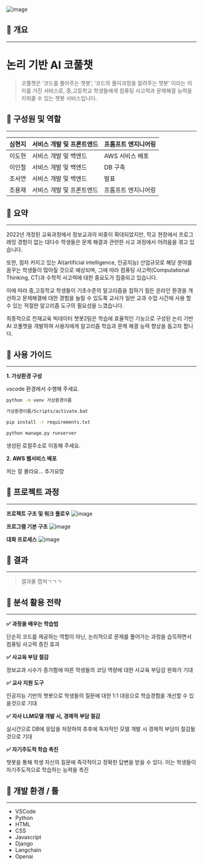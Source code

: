 ![image](https://github.com/makeflower99/chatbot_gptAPI/assets/155403618/1a91dbf0-4081-4a60-9abf-9e47b381c0a2)

## 📌 개요

---

# 논리 기반 AI 코풀챗 
>코풀챗은 ‘코드를 풀어주는 챗봇’, ‘코드의 풀이과정을 알려주는 챗봇’ 이라는 의미를 가진 서비스로, 중,고등학교 학생들에게 컴퓨팅 사고력과 문제해결 능력을 키워줄 수 있는 챗봇 서비스입니다.





## 📌 **구성원 및 역할**

---

| 심현지 | 서비스 개발 및 프론트엔드 | 프롬프트 엔지니어링 |
| --- | --- | --- |
| 이도현 | 서비스 개발 및 백엔드 | AWS 서비스 배포 |
| 이인철 | 서비스 개발 및 백엔드 | DB 구축 |
| 조서연 | 서비스 개발 및 백엔드 | 발표 |
| 조용재 |서비스 개발 및 프론트엔드 | 프롬프트 엔지니어링 |




## 📌 요약

---
2022년 개정된 교육과정에서 정보교과의 비중이 확대되었지만, 학교 현장에서 프로그래밍 경험이 없는 대다수 학생들은 문제 해결과 관련한 사고 과정에서 어려움을 겪고 있습니다.

또한, 점차 커지고 있는 AI(artificial intelligence, 인공지능) 산업규모로 해당 분야를 꿈꾸는 학생들이 많아질 것으로 예상되며, 그에 따라 컴퓨팅 사고력(Computational Thinking, CT)과 수학적 사고력에 대한 중요도가 집중되고 있습니다.

이에 따라 중,고등학교 학생들이 기초수준의 알고리즘을 접하기 힘든 온라인 환경을 개선하고 문제해결에 대한 경험을 늘릴 수 있도록 교사가 일반 교과 수업 시간에 사용 할 수 있는 적절한 알고리즘 도구의 필요성을 느꼈습니다.

최종적으로 천재교육 빅데이터 챗봇2팀은 학습에 효율적인 기능으로 구성된 논리 기반 AI 코풀챗을 개발하여 사용자에게 알고리즘 학습과 문제 해결 능력 향상을 돕고자 합니다.

## 📌 사용 가이드
---

**1. 가상환경 구성**
   
vscode 환경에서 수행해 주세요.

```bash
python -m venv 가상환경이름
```

```bash
가상환경이름/Scripts/activate.bat
```

```bash
pip install -r requirements.txt
```

```bash
python manage.py runserver
```

생성된 로컬주소로 이동해 주세요.

**2. AWS 웹서비스 배포**

저는 잘 몰라요... 추가요망

## 📌 프로젝트 과정

---
**프로젝트 구조 및 워크 플로우**
![image](https://github.com/makeflower99/chatbot_gptAPI/assets/95970422/396944bd-7b47-4fe9-a6e0-8c0cfbf2aef9)

**프로그램 기본 구조**
![image](https://github.com/makeflower99/chatbot_gptAPI/assets/95970422/e39cb3e1-d1d5-415c-b8a5-a744b1badf13)

**대화 프로세스**
![image](https://github.com/makeflower99/chatbot_gptAPI/assets/95970422/738d630e-15d4-4aa7-9cad-97506641bfeb)

## 📌 결과

---

> 결과물 캡쳐ㄱㄱㄱ

## 📌 분석 활용 전략

---
**✅ 과정을 배우는 학습법**

단순히 코드를 제공하는 역할이 아닌, 논리적으로 문제를 풀어가는 과정을 습득하면서 컴퓨팅 사고력 증진 효과

**✅ 사교육 부담 절감**

정보교과 시수가 증가함에 따른 학생들의 코딩 역량에 대한 사교육 부담감 완화가 기대

**✅ 교사 지원 도구**

인공지능 기반의 챗봇으로 학생들의 질문에 대한 1:1 대응으로 학습경험을 개선할 수 있을것으로 기대

**✅ 자사 LLM모델 개발 시, 경제적 부담 절감**

실시간으로 DB에 응답을 저장하여 추후에 독자적인 모델 개발 시 경제적 부담이 절감될 것으로 기대

**✅ 자기주도적 학습 촉진**

챗봇을 통해 학생 자신의 질문에 즉각적이고 정확한 답변을 받을 수 있다. 이는 학생들이 자기주도적으로 학습하는 능력을 촉진


## 📌 개발 환경 / 툴

---

- VSCode
- Python
- HTML
- CSS
- Javascript
- Django 
- Langchain
- Openai




